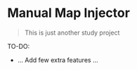 # Manual Map Injector
> This is just another study project

TO-DO:
* ... Add few extra features ...
